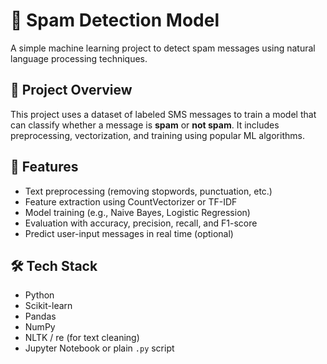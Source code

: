 # 📧 Spam Detection Model

A simple machine learning project to detect spam messages using natural language processing techniques.

## 🚀 Project Overview

This project uses a dataset of labeled SMS messages to train a model that can classify whether a message is **spam** or **not spam**. It includes preprocessing, vectorization, and training using popular ML algorithms.

## 🧠 Features

- Text preprocessing (removing stopwords, punctuation, etc.)
- Feature extraction using CountVectorizer or TF-IDF
- Model training (e.g., Naive Bayes, Logistic Regression)
- Evaluation with accuracy, precision, recall, and F1-score
- Predict user-input messages in real time (optional)

## 🛠️ Tech Stack

- Python
- Scikit-learn
- Pandas
- NumPy
- NLTK / re (for text cleaning)
- Jupyter Notebook or plain `.py` script


